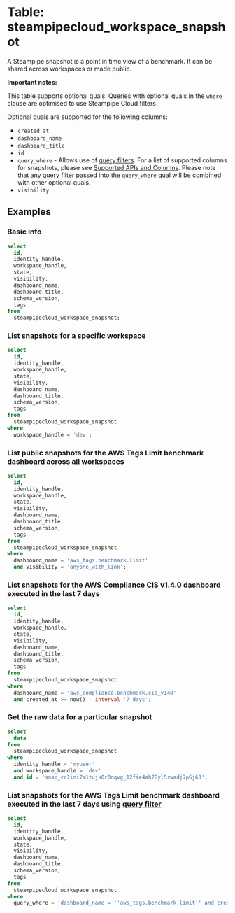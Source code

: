 # Table: steampipecloud_workspace_snapshot

A Steampipe snapshot is a point in time view of a benchmark. It can be shared across workspaces or made public.

**Important notes:**

This table supports optional quals. Queries with optional quals in the `where` clause are optimised to use Steampipe Cloud filters.

Optional quals are supported for the following columns:

- `created_at`
- `dashboard_name`
- `dashboard_title`
- `id`
- `query_where` - Allows use of [query filters](https://steampipe.io/docs/cloud/reference/query-filter). For a list of supported columns for snapshots, please see [Supported APIs and Columns](https://steampipe.io/docs/cloud/reference/query-filter#supported-apis--columns). Please note that any query filter passed into the `query_where` qual will be combined with other optional quals.
- `visibility`

## Examples

### Basic info

```sql
select
  id,
  identity_handle,
  workspace_handle,
  state,
  visibility,
  dashboard_name,
  dashboard_title,
  schema_version,
  tags
from
  steampipecloud_workspace_snapshot;
```

### List snapshots for a specific workspace

```sql
select
  id,
  identity_handle,
  workspace_handle,
  state,
  visibility,
  dashboard_name,
  dashboard_title,
  schema_version,
  tags
from
  steampipecloud_workspace_snapshot
where
  workspace_handle = 'dev';
```

### List public snapshots for the AWS Tags Limit benchmark dashboard across all workspaces

```sql
select
  id,
  identity_handle,
  workspace_handle,
  state,
  visibility,
  dashboard_name,
  dashboard_title,
  schema_version,
  tags
from
  steampipecloud_workspace_snapshot
where
  dashboard_name = 'aws_tags.benchmark.limit'
  and visibility = 'anyone_with_link';
```

### List snapshots for the AWS Compliance CIS v1.4.0 dashboard executed in the last 7 days

```sql
select
  id,
  identity_handle,
  workspace_handle,
  state,
  visibility,
  dashboard_name,
  dashboard_title,
  schema_version,
  tags
from
  steampipecloud_workspace_snapshot
where
  dashboard_name = 'aws_compliance.benchmark.cis_v140'
  and created_at >= now() - interval '7 days';
```

### Get the raw data for a particular snapshot

```sql
select
  data
from
  steampipecloud_workspace_snapshot
where
  identity_handle = 'myuser'
  and workspace_handle = 'dev'
  and id = 'snap_cc1ini7m1tujk0r0oqvg_12fie4ah78yl5rwadj7p6j63';
```

### List snapshots for the AWS Tags Limit benchmark dashboard executed in the last 7 days using [query filter](https://steampipe.io/docs/cloud/reference/query-filter)

```sql
select
  id,
  identity_handle,
  workspace_handle,
  state,
  visibility,
  dashboard_name,
  dashboard_title,
  schema_version,
  tags
from
  steampipecloud_workspace_snapshot
where
  query_where = 'dashboard_name = ''aws_tags.benchmark.limit'' and created_at >= now() - interval ''7 days''';
```

